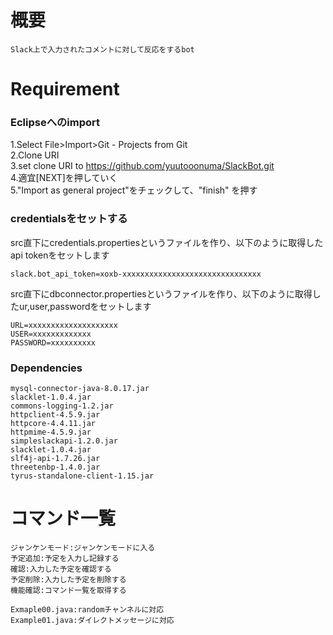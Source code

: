 # 概要 #
```
Slack上で入力されたコメントに対して反応をするbot
```

# Requirement #

### Eclipseへのimport

1.Select File>Import>Git - Projects from Git  
2.Clone URI  
3.set clone URI to https://github.com/yuutooonuma/SlackBot.git  
4.適宜[NEXT]を押していく  
5."Import as general project"をチェックして、"finish"  を押す


### credentialsをセットする

src直下にcredentials.propertiesというファイルを作り、以下のように取得したapi tokenをセットします

```
slack.bot_api_token=xoxb-xxxxxxxxxxxxxxxxxxxxxxxxxxxxxxx
```  
src直下にdbconnector.propertiesというファイルを作り、以下のように取得したur,user,passwordをセットします
```
URL=xxxxxxxxxxxxxxxxxxxx
USER=xxxxxxxxxxxxx
PASSWORD=xxxxxxxxxx
```


### Dependencies ###
```
mysql-connector-java-8.0.17.jar
slacklet-1.0.4.jar
commons-logging-1.2.jar
httpclient-4.5.9.jar
httpcore-4.4.11.jar
httpmime-4.5.9.jar
simpleslackapi-1.2.0.jar
slacklet-1.0.4.jar
slf4j-api-1.7.26.jar
threetenbp-1.4.0.jar
tyrus-standalone-client-1.15.jar
```



# コマンド一覧 #
```
ジャンケンモード:ジャンケンモードに入る
予定追加:予定を入力し記録する
確認:入力した予定を確認する
予定削除:入力した予定を削除する
機能確認:コマンド一覧を取得する
```

```
Exmaple00.java:randomチャンネルに対応
Example01.java:ダイレクトメッセージに対応
```
